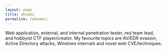 ```yaml
---
layout: page
title: whoami
permalink: /whoami/
---
```


Web application, external, and internal penetration tester, red team lead, and hobbyist CTF player/creator. My favourite topics are AV/EDR evasion, Active Directory attacks, Windows internals and novel web CVE/techniques.